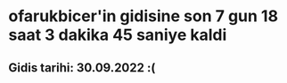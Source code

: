 # ofarukbicer'in gidisine son 7 gun 18 saat 3 dakika 45 saniye kaldi

## Gidis tarihi: 30.09.2022 :(